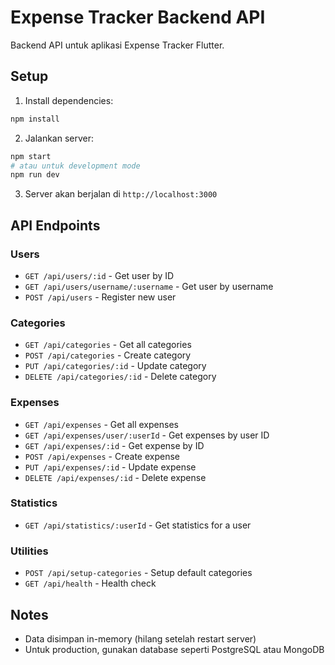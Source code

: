 # Expense Tracker Backend API

Backend API untuk aplikasi Expense Tracker Flutter.

## Setup

1. Install dependencies:
```bash
npm install
```

2. Jalankan server:
```bash
npm start
# atau untuk development mode
npm run dev
```

3. Server akan berjalan di `http://localhost:3000`

## API Endpoints

### Users
- `GET /api/users/:id` - Get user by ID
- `GET /api/users/username/:username` - Get user by username
- `POST /api/users` - Register new user

### Categories
- `GET /api/categories` - Get all categories
- `POST /api/categories` - Create category
- `PUT /api/categories/:id` - Update category
- `DELETE /api/categories/:id` - Delete category

### Expenses
- `GET /api/expenses` - Get all expenses
- `GET /api/expenses/user/:userId` - Get expenses by user ID
- `GET /api/expenses/:id` - Get expense by ID
- `POST /api/expenses` - Create expense
- `PUT /api/expenses/:id` - Update expense
- `DELETE /api/expenses/:id` - Delete expense

### Statistics
- `GET /api/statistics/:userId` - Get statistics for a user

### Utilities
- `POST /api/setup-categories` - Setup default categories
- `GET /api/health` - Health check

## Notes

- Data disimpan in-memory (hilang setelah restart server)
- Untuk production, gunakan database seperti PostgreSQL atau MongoDB


